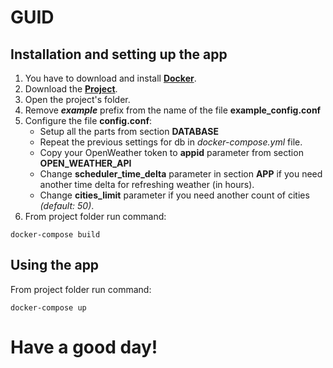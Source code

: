# GUID

## Installation and setting up the app

1. You have to download and install [**Docker**](https://www.docker.com/get-started/).
2. Download the [**Project**](https://github.com/ss3nclam/ex_test).
3. Open the project's folder.
1. Remove **_example_** prefix from the name of the file **example_config.conf**
2. Configure the file **config.conf**:
    * Setup all the parts from section **DATABASE**
    * Repeat the previous settings for db in _docker-compose.yml_ file.
    * Copy your OpenWeather token to **appid** parameter from section **OPEN_WEATHER_API**
    * Change **scheduler_time_delta** parameter in section **APP** if you need another time delta for refreshing weather (in hours).
    * Change **cities_limit** parameter if you need another count of cities _(default: 50)_.
3. From project folder run command:


```
docker-compose build
```

## Using the app


From project folder run command:
```
docker-compose up
```


# Have a good day!